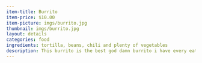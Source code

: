 ```yaml
---
item-title: Burrito
item-price: $10.00
item-picture: imgs/burrito.jpg
thumbnail: imgs/burrito.jpg
layout: details
categories: food
ingredients: tortilla, beans, chili and plenty of vegetables
description: This burrito is the best god damn burrito i have every eaten in my whole life
---
```

